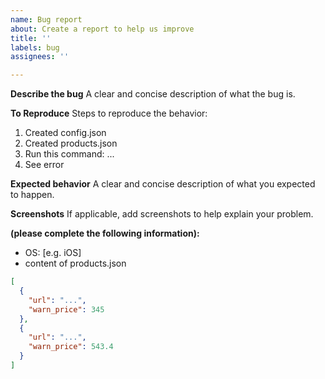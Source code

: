 ```yaml
---
name: Bug report
about: Create a report to help us improve
title: ''
labels: bug
assignees: ''

---
```


**Describe the bug**
A clear and concise description of what the bug is.

**To Reproduce**
Steps to reproduce the behavior:
1. Created config.json
2. Created products.json
3. Run this command: ...
4. See error

**Expected behavior**
A clear and concise description of what you expected to happen.

**Screenshots**
If applicable, add screenshots to help explain your problem.

**(please complete the following information):**
 - OS: [e.g. iOS]
- content of products.json
```json
[
  {
    "url": "...",
    "warn_price": 345 
  },
  {
    "url": "...",
    "warn_price": 543.4
  }
]
```
